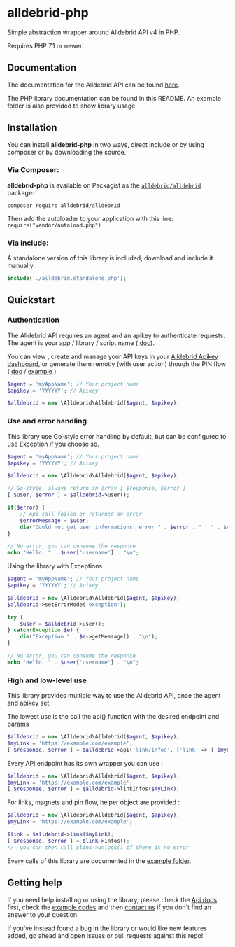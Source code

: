 # alldebrid-php

Simple abstraction wrapper around Alldebrid API v4 in PHP.

Requires PHP 7.1 or newer.

## Documentation

The documentation for the Alldebrid API can be found [here][apidocs].

The PHP library documentation can be found in this README. An example folder is also provided to show library usage.


## Installation

You can install **alldebrid-php** in two ways, direct include or by using composer or by downloading the source.


### Via Composer:

**alldebrid-php** is available on Packagist as the
[`alldebrid/alldebrid`](https://packagist.org/packages/alldebrid/alldebrid) package:

```
composer require alldebrid/alldebrid
```

Then add the autoloader to your application with this line: ``require("vendor/autoload.php")``

### Via include:

A standalone version of this library is included, download and include it manually : 

```php
include('./alldebrid.standalone.php'); 
```


## Quickstart

### Authentication

The Alldebrid API requires an agent and an apikey to authenticate requests. The agent is your app / library / script name ( [doc](https://docs.alldebrid.com/v4/#authentication)).

You can view , create and manage your API keys in your [Alldebrid Apikey dashboard][apikeys], or generate them remotly (with user action) though the PIN flow ( [doc](https://docs.alldebrid.com/v4/#pin-auth) / [example](https://github.com/Alldebrid/alldebrid-php/blob/master/examples/pin.php) ).

```php
$agent = 'myAppName'; // Your project name
$apikey = 'YYYYYY'; // Apikey

$alldebrid = new \Alldebrid\Alldebrid($agent, $apikey);
```

### Use and error handling

This library use Go-style error handling by default, but can be configured to use Exception if you choose so.

```php
$agent = 'myAppName'; // Your project name
$apikey = 'YYYYYY'; // Apikey

$alldebrid = new \Alldebrid\Alldebrid($agent, $apikey);

// Go-style, always return an array [ $response, $error ]
[ $user, $error ] = $alldebrid->user();

if($error) {
    // Api call failed or returned an error
    $errorMessage = $user;
    die("Could not get user informations, error " . $error . " : " . $errorMessage . "\n");
}

// No error, you can consume the response 
echo "Hello, " . $user['username'] . "\n";
```

Using the library with Exceptions 

```php
$agent = 'myAppName'; // Your project name
$apikey = 'YYYYYY'; // Apikey

$alldebrid = new \Alldebrid\Alldebrid($agent, $apikey);
$alldebrid->setErrorMode('exception');

try {
    $user = $alldebrid->user();
} catch(Exception $e) {
    die("Exception " . $e->getMessage() . "\n");
}

// No error, you can consume the response 
echo "Hello, " . $user['username'] . "\n";
```

### High and low-level use

This library provides multiple way to use the Alldebrid API, once the agent and apikey set.

The lowest use is the call the api() function with the desired endpoint and params

```php
$alldebrid = new \Alldebrid\Alldebrid($agent, $apikey);
$myLink = 'https://example.com/example';
[ $response, $error ] = $alldebrid->api('link/infos', ['link' => [ $myLink ] ]);
```


Every API endpoint has its own wrapper you can use : 

```php
$alldebrid = new \Alldebrid\Alldebrid($agent, $apikey);
$myLink = 'https://example.com/example';
[ $response, $error ] = $alldebrid->linkInfos($myLink);
```

For links, magnets and pin flow, helper object are provided : 

```php
$alldebrid = new \Alldebrid\Alldebrid($agent, $apikey);
$myLink = 'https://example.com/example';

$link = $alldebrid->link($myLink);
[ $response, $error ] = $link->infos();
//  you can then call $link->unlock() if there is no error 
```

Every calls of this library are documented in the [example folder](https://github.com/Alldebrid/alldebrid-php/tree/master/examples).

## Getting help

If you need help installing or using the library, please check the [Api docs](apidocs) first, check the [example codes](https://github.com/Alldebrid/alldebrid-php/tree/master/examples) and then [contact us](https://alldebrid.com/contact/) if you don't find an answer to your question.

If you've instead found a bug in the library or would like new features added, go ahead and open issues or pull requests against this repo!

[apidocs]: https://docs.alldebrid.com
[apikeys]: https://alldebrid.com/apikeys/
